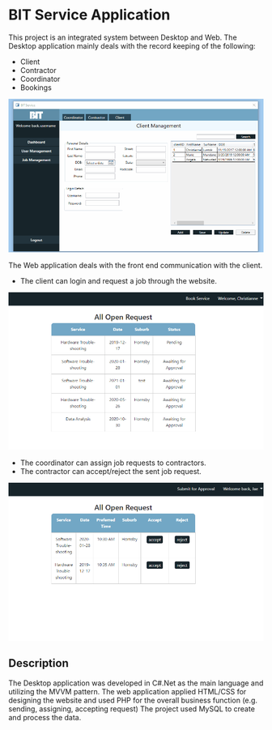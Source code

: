 # BIT Service Application

This project is an integrated system between Desktop and Web. 
The Desktop application mainly deals with the record keeping of the following:
- Client
- Contractor
- Coordinator
- Bookings

![BIT-Desktop](/git-imgs/bit-desktop.gif)

The Web application deals with the front end communication with the client.
- The client can login and request a job through the website.

![BIT-Web1](/git-imgs/bit-web-1.gif)
- The coordinator can assign job requests to contractors.
- The contractor can accept/reject the sent job request.

![BIT-Web2](/git-imgs/bit-web-2.gif)


## Description
The Desktop application was developed in C#.Net as the main language and utilizing the MVVM pattern. 
The web application applied HTML/CSS for designing the website and used PHP for the overall business function (e.g. sending, assigning, accepting request)
The project used MySQL to create and process the data.

